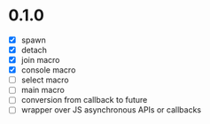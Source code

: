 # 0.1.0
- [x] spawn
- [x] detach
- [x] join macro
- [x] console macro
- [ ] select macro
- [ ] main macro
- [ ] conversion from callback to future
- [ ] wrapper over JS asynchronous APIs or callbacks
